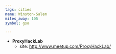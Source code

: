 ```yaml
---
tags: cities
name: Winston-Salem 
miles_away: 105
symbol: gso

---
```

* **ProxyHackLab**
  * site: <http://www.meetup.com/ProxyHackLab/>

